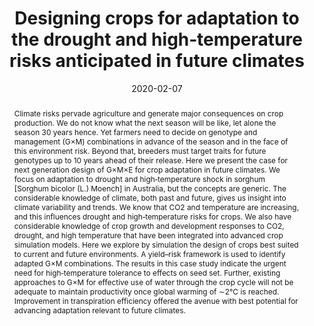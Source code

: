 ---
authors: 
 - Graeme Hammer
 - Greg McLean
 - Erik van Oosterom
 - Scott Chapman
 - bangyou-zheng
 - Alex Wu
 - Al Doherty
 - David Jordan

doi: 10.1002/csc2.20110
date: "2020-02-07"
image_preview: ""
math: false
publication_types: ["2"]
publication: "Crop Science"
publication_short: ""
selected: false
title: "Designing crops for adaptation to the drought and high‐temperature risks anticipated in future climates"
tags: 
 - apsim
 - model
 - sorghum

abstract: "Climate risks pervade agriculture and generate major consequences on crop production. We do not know what the next season will be like, let alone the season 30 years hence. Yet farmers need to decide on genotype and management (G×M) combinations in advance of the season and in the face of this environment risk. Beyond that, breeders must target traits for future genotypes up to 10 years ahead of their release. Here we present the case for next generation design of G×M×E for crop adaptation in future climates. We focus on adaptation to drought and high‐temperature shock in sorghum [Sorghum bicolor (L.) Moench] in Australia, but the concepts are generic. The considerable knowledge of climate, both past and future, gives us insight into climate variability and trends. We know that CO2 and temperature are increasing, and this influences drought and high‐temperature risks for crops. We also have considerable knowledge of crop growth and development responses to CO2, drought, and high temperature that have been integrated into advanced crop simulation models. Here we explore by simulation the design of crops best suited to current and future environments. A yield–risk framework is used to identify adapted G×M combinations. The results in this case study indicate the urgent need for high‐temperature tolerance to effects on seed set. Further, existing approaches to G×M for effective use of water through the crop cycle will not be adequate to maintain productivity once global warming of ∼2°C is reached. Improvement in transpiration efficiency offered the avenue with best potential for advancing adaptation relevant to future climates."

---
